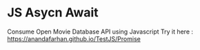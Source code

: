 # JS Asycn Await
Consume Open Movie Database API using Javascript
Try it here : https://anandafarhan.github.io/TestJS/Promise
